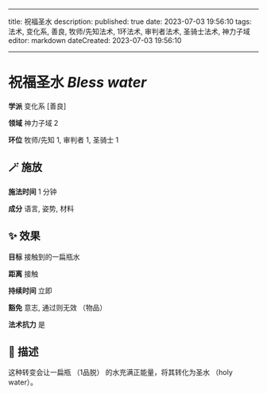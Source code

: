 
---
title: 祝福圣水
description: 
published: true
date: 2023-07-03 19:56:10
tags: 法术, 变化系, 善良, 牧师/先知法术, 1环法术, 审判者法术, 圣骑士法术, 神力子域
editor: markdown
dateCreated: 2023-07-03 19:56:10

---

# **祝福圣水** *Bless water*

**学派** 变化系 \[善良\] 

**领域** 神力子域 2

**环位** 牧师/先知 1, 审判者 1, 圣骑士 1

## 🪄 施放

**施法时间** 1 分钟

**成分** 语言, 姿势, 材料

## ✨ 效果 

**目标** 接触到的一扁瓶水 

**距离** 接触  

**持续时间** 立即 

**豁免** 意志, 通过则无效 （物品）

**法术抗力** 是

## 📖 描述

这种转变会让一扁瓶 （1品脱） 的水充满正能量，将其转化为圣水 （holy water）。
    